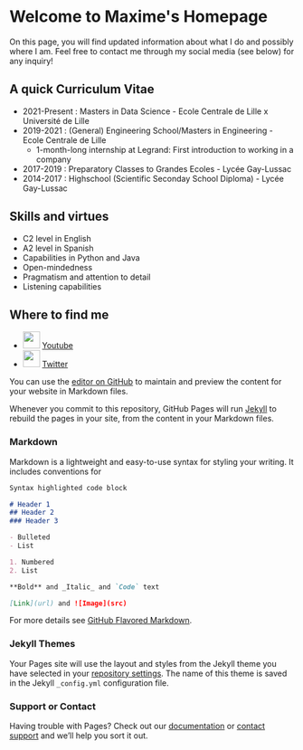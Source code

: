 # Welcome to Maxime's Homepage

On this page, you will find updated information about what I do and possibly where I am. Feel free to contact me through my social media (see below) for any inquiry!

## A quick Curriculum Vitae

- 2021-Present : Masters in Data Science - Ecole Centrale de Lille x Université de Lille
- 2019-2021 : (General) Engineering School/Masters in Engineering - Ecole Centrale de Lille
  - 1-month-long internship at Legrand: First introduction to working in a company
- 2017-2019 : Preparatory Classes to Grandes Ecoles - Lycée Gay-Lussac
- 2014-2017 : Highschool (Scientific Seconday School Diploma) - Lycée Gay-Lussac

## Skills and virtues

- C2 level in English
- A2 level in Spanish
- Capabilities in Python and Java
- Open-mindedness
- Pragmatism and attention to detail
- Listening capabilities

## Where to find me

- <img src="https://user-images.githubusercontent.com/82819388/134488669-050954dd-382e-427d-b8d5-d991d3e72e06.png" width="30" height="30" gravity="center"> [Youtube](https://www.youtube.com/watch?v=dQw4w9WgXcQ)
- <img src="https://user-images.githubusercontent.com/82819388/134488692-e68b036f-3bd7-4bc3-933f-e1731b253997.png" width="30" gravity="center"> [Twitter](https://twitter.com/rickastley?ref_src=twsrc%5Egoogle%7Ctwcamp%5Eserp%7Ctwgr%5Eauthor)























You can use the [editor on GitHub](https://github.com/MaximeDuvalP/MaximeDuvalP.github.io/edit/main/index.md) to maintain and preview the content for your website in Markdown files.

Whenever you commit to this repository, GitHub Pages will run [Jekyll](https://jekyllrb.com/) to rebuild the pages in your site, from the content in your Markdown files.

### Markdown

Markdown is a lightweight and easy-to-use syntax for styling your writing. It includes conventions for

```markdown
Syntax highlighted code block

# Header 1
## Header 2
### Header 3

- Bulleted
- List

1. Numbered
2. List

**Bold** and _Italic_ and `Code` text

[Link](url) and ![Image](src)
```

For more details see [GitHub Flavored Markdown](https://guides.github.com/features/mastering-markdown/).

### Jekyll Themes

Your Pages site will use the layout and styles from the Jekyll theme you have selected in your [repository settings](https://github.com/MaximeDuvalP/MaximeDuvalP.github.io/settings/pages). The name of this theme is saved in the Jekyll `_config.yml` configuration file.

### Support or Contact

Having trouble with Pages? Check out our [documentation](https://docs.github.com/categories/github-pages-basics/) or [contact support](https://support.github.com/contact) and we’ll help you sort it out.
